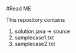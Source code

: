 #Read ME

This repository contains
  1. solution.java -> source
  2. samplecase1.txt
  3. samplecase2.txt
